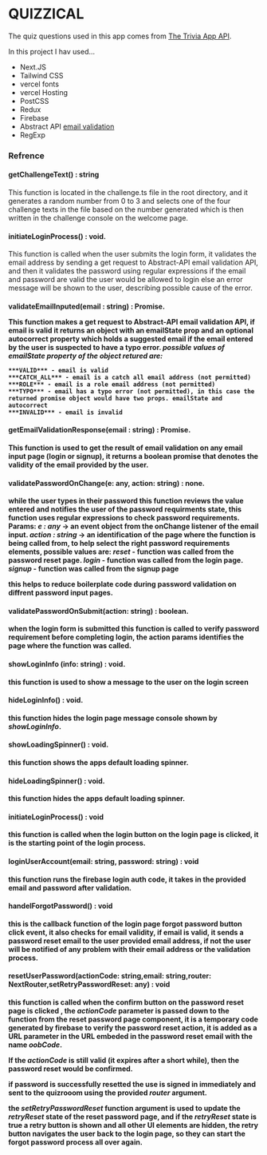 # QUIZZICAL

The quiz questions used in this app comes from [The Trivia App API](https://www.the-trivia-api.com).

In this project I hav used...

- Next.JS
- Tailwind CSS
- vercel fonts
- vercel Hosting
- PostCSS
- Redux
- Firebase
- Abstract API [email validation](https://app.abstractapi.com/api/)
- RegExp

### Refrence

#### **getChallengeText()** : string

This function is located in the challenge.ts file in the root directory, and it generates a random number from 0 to 3 and selects one of the four challenge texts in the file based on the number generated which is then written in the challenge console on the welcome page.

#### **initiateLoginProcess()** : void.

This function is called when the user submits the login form, it validates the email address by sending a get request to Abstract-API email validation API, and then it validates the password using regular expressions
if the email and password are valid the user would be allowed to login else an error message will be shown to the user, describing possible cause of the error.

#### **validateEmailInputed(email : string)** : Promise<object>.

This function makes a get request to Abstract-API email validation API, if email is valid it returns an object with an emailState prop and an optional autocorrect property which holds a suggested email if the email entered by the user is suspected to have a typo error.
_possible values of emailState property of the object retured are:_

    ***VALID*** - email is valid
    ***CATCH_ALL*** - email is a catch all email address (not permitted)
    ***ROLE*** - email is a role email address (not permitted)
    ***TYPO*** - email has a typo error (not permitted), in this case the returned promise object would have two props. emailState and autocorrect
    ***INVALID*** - email is invalid

#### **getEmailValidationResponse(email : string)** : Promise<boolean>.

This function is used to get the result of email validation on any email input page (login or signup), it returns a boolean promise that denotes the validity of the email provided by the user.

#### **validatePasswordOnChange(e: any, action: string)** : none.

while the user types in their password this function reviews the value entered and notifies the user of the password requirments state, this function uses regular expressions to check password requirements.
**Params:**
_e : any_ -> an event object from the onChange listener of the email input.
_action : string_ -> an identification of the page where the function is being called from, to help select the right password requirements elements, possible values are:
_reset_ - function was called from the password reset page.
_login_ - function was called from the login page.
_signup_ - function was called from the signup page

this helps to reduce boilerplate code during password validation on diffrent password input pages.

#### **validatePasswordOnSubmit(action: string)** : boolean.

when the login form is submitted this function is called to verify password requirement before completing login,
the action params identifies the page where the function was called.

#### **showLoginInfo (info: string)** : void.

this function is used to show a message to the user on the login screen

#### **hideLoginInfo()** : void.

this function hides the login page message console shown by _showLoginInfo_.

#### **showLoadingSpinner()** : void.

this function shows the apps default loading spinner.

#### **hideLoadingSpinner()** : void.

this function hides the apps default loading spinner.

#### **initiateLoginProcess()** : void

this function is called when the login button on the login page is clicked, it is the starting point of the login process.

#### **loginUserAccount(email: string, password: string)** : void

this function runs the firebase login auth code, it takes in the provided email and password after validation.

#### **handelForgotPassword()** : void

this is the callback function of the login page forgot password button click event, it also checks for email validity, if email is valid, it sends a password reset email to the user provided email address, if not the user will be notified of any problem with their email address or the validation process.

#### **resetUserPassword(actionCode: string,email: string,router: NextRouter,setRetryPasswordReset: any)** : void

this function is called when the confirm button on the password reset page is clicked , the _actionCode_ parameter is passed down to the function from the reset password page component, it is a temporary code generated by firebase to verify the password reset action, it is added as a URL parameter in the URL embeded in the password reset email with the name _oobCode_.

If the _actionCode_ is still valid (it expires after a short while), then the password reset would be confirmed.

if password is successfully resetted the use is signed in immediately and sent to the quizrooom using the provided _router_ argument.

the _setRetryPasswordReset_ function argument is used to update the _retryReset_ state of the reset password page, and if the _retryReset_ state is true a retry button is shown and all other UI elements are hidden, the retry button navigates the user back to the login page, so they can start the **forgot password** process all over again.
